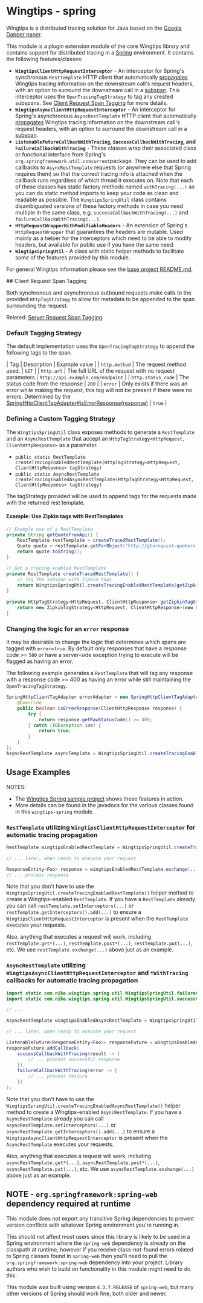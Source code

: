 # Wingtips - spring

Wingtips is a distributed tracing solution for Java based on the 
[Google Dapper paper](http://static.googleusercontent.com/media/research.google.com/en/us/pubs/archive/36356.pdf). 

This module is a plugin extension module of the core Wingtips library and contains support for distributed tracing in a 
[Spring](https://spring.io/) environment. It contains the following features/classes:

* **`WingtipsClientHttpRequestInterceptor`** - An interceptor for Spring's synchronous `RestTemplate` HTTP client that
automatically [propagates](../README.md#propagating_traces) Wingtips tracing information on the downstream call's 
request headers, with an option to surround the downstream call in a [subspan](../README.md#sub_spans). This interceptor
uses the `OpenTracingTagStrategy` to tag any created subspans. See [Client Request Span Tagging](#client_request_span_tagging) for more details. 
* **`WingtipsAsyncClientHttpRequestInterceptor`** - An interceptor for Spring's asynchronous `AsyncRestTemplate` HTTP 
client that automatically [propagates](../README.md#propagating_traces) Wingtips tracing information on the 
downstream call's request headers, with an option to surround the downstream call in a 
[subspan](../README.md#sub_spans). 
* **`ListenableFutureCallbackWithTracing`, `SuccessCallbackWithTracing`, and `FailureCallbackWithTracing`** - These
classes wrap their associated class or functional interface from Spring's `org.springframework.util.concurrent`package.
They can be used to add callbacks to `AsyncRestTemplate` requests (or anywhere else that Spring requires them) so that 
the correct tracing info is attached when the callback runs regardless of which thread it executes on. Note that each 
of these classes has static factory methods named `withTracing(...)` so you can do static method imports to keep your 
code as clean and readable as possible. The `WingtipsSpringUtil` class contains disambiguated versions of these factory 
methods in case you need multiple in the same class, e.g. `successCallbackWithTracing(...)` and 
`failureCallbackWithTracing(...)`.
* **`HttpRequestWrapperWithModifiableHeaders`** - An extension of Spring's `HttpRequestWrapper` that guarantees the
headers are mutable. Used mainly as a helper for the interceptors which need to be able to modify headers, but 
available for public use if you have the same need.
* **`WingtipsSpringUtil`** - A class with static helper methods to facilitate some of the features provided by this 
module. 

For general Wingtips information please see the [base project README.md](../README.md).

<a name="client_request_span_tagging"/>
## Client Request Span Tagging

Both synchronous and asynchronous outbound requests make calls to the provided `HttpTagStrategy` to allow for metadata
to be appended to the span surrounding the request. 

Related: [Server Request Span Tagging](../wingtips-servlet-api/README.md#server_request_span_tagging)

### Default Tagging Strategy

The default implementation uses the `OpenTracingTagStrategy` to append the following tags to the span.

|  Tag  | Description | Example value |
| `http.method` | The request method used. | `GET` |
| `http.url` | The full URL of the request with no request parameters | `http://api.example.com/endpoint` |
| `http.status_code` | The status code from the response | `200` |
| `error` | Only exists if there was an error while making the request, this tag will not be present if there were no errors. Determined by the [SpringHttpClientTagAdapter#isErrorResponse(response)](src/main/java/com/nike/wingtips/spring/interceptor/tag/SpringHttpClientTagAdapter.java) | `true` |

### Defining a Custom Tagging Strategy

The `WingtipsSpringUtil` class exposes methods to generate a `RestTemplate` and an `AsyncRestTemplate` that accept an
`HttpTagStrategy<HttpRequest, ClientHttpResponse>` as a parameter. 
- `public static RestTemplate createTracingEnabledRestTemplate(HttpTagStrategy<HttpRequest, ClientHttpResponse> tagStrategy)`
- `public static AsyncRestTemplate createTracingEnabledAsyncRestTemplate(HttpTagStrategy<HttpRequest, ClientHttpResponse> tagStrategy)`

The tagStrategy provided will be used to append tags for the requests made with the returned rest template. 

#### Example: Use Zipkin tags with RestTemplates

```java
// Example use of a RestTemplate
private String getQuoteFromApi() {
	RestTemplate restTemplate = createTracedRestTemplate();
	Quote quote = restTemplate.getForObject("http://gturnquist-quoters.cfapps.io/api/random", Quote.class);
	return quote.toString();
}

// Get a tracing-enabled RestTemplate
private RestTemplate createTracedRestTemplate() {
    // Tag the subspan with Zipkin tags
	return WingtipsSpringUtil.createTracingEnabledRestTemplate(getZipkinTagStrategy());
}
 
private HttpTagStrategy<HttpRequest, ClientHttpResponse> getZipkinTagStrategy() {
	return new ZipkinTagStrategy<HttpRequest, ClientHttpResponse>(new SpringHttpClientTagAdapter());
}
```

### Changing the logic for an `error` response

It may be desirable to change the logic that determines which spans are tagged with `error`=`true`. By default only responses that 
have a response code >= `500` or have a server-side  exception trying to execute will be flagged as having an error.

The following example generates a `RestTemplate` that will tag any response with a response code >= 400 as having an error while still
maintaining the `OpenTracingTagStrategy`.

```java 
SpringHttpClientTagAdapter errorAdapter = new SpringHttpClientTagAdapter() {
    @Override
    public boolean isErrorResponse(ClientHttpResponse response) {
        try {
            return response.getRawStatusCode() >= 400;
        } catch (IOException ioe) {
            return true;
        }
    }
};
AsyncRestTemplate asyncTemplate = WingtipsSpringUtil.createTracingEnabledAsyncRestTemplate(new OpenTracingTagStrategy<HttpRequest, ClientHttpResponse>(errorAdapter));
```

## Usage Examples

NOTES: 

* The [Wingtips Spring sample project](../samples/sample-spring-web-mvc) shows these features in action.
* More details can be found in the javadocs for the various classes found in this `wingtips-spring` module.

### `RestTemplate` utilizing `WingtipsClientHttpRequestInterceptor` for automatic tracing propagation
 
``` java
RestTemplate wingtipsEnabledRestTemplate = WingtipsSpringUtil.createTracingEnabledRestTemplate();

// ... later, when ready to execute your request

ResponseEntity<Foo> response = wingtipsEnabledRestTemplate.exchange(...);
// ... process response
``` 

Note that you don't have to use the `WingtipsSpringUtil.createTracingEnabledRestTemplate()` helper method to create a 
Wingtips-enabled `RestTemplate`. If you have a `RestTemplate` already you can call `restTemplate.setInterceptors(...)` 
or `restTemplate.getInterceptors().add(...)` to ensure a `WingtipsClientHttpRequestInterceptor` is present when the
`RestTemplate` executes your requests.  

Also, anything that executes a request will work, including `restTemplate.get*(...)`, `restTemplate.post*(...)`, 
`restTemplate.put(...)`, etc. We use `restTemplate.exchange(...)` above just as an example.

### `AsyncRestTemplate` utilizing `WingtipsAsyncClientHttpRequestInterceptor` and `*WithTracing` callbacks for automatic tracing propagation

``` java
import static com.nike.wingtips.spring.util.WingtipsSpringUtil.failureCallbackWithTracing;
import static com.nike.wingtips.spring.util.WingtipsSpringUtil.successCallbackWithTracing;

// ...

AsyncRestTemplate wingtipsEnabledAsyncRestTemplate = WingtipsSpringUtil.createTracingEnabledAsyncRestTemplate();

// ... later, when ready to execute your request

ListenableFuture<ResponseEntity<Foo>> responseFuture = wingtipsEnabledAsyncRestTemplate.exchange(...);
responseFuture.addCallback(
    successCallbackWithTracing(result -> {
        // ... process successful response
    }),
    failureCallbackWithTracing(error -> {
        // ... process failure
    })
);
```

Note that you don't have to use the `WingtipsSpringUtil.createTracingEnabledAsyncRestTemplate()` helper method to 
create a Wingtips-enabled `AsyncRestTemplate`. If you have a `AsyncRestTemplate` already you can call 
`asyncRestTemplate.setInterceptors(...)` or `asyncRestTemplate.getInterceptors().add(...)` to ensure a 
`WingtipsAsyncClientHttpRequestInterceptor` is present when the `AsyncRestTemplate` executes your requests.  

Also, anything that executes a request will work, including `asyncRestTemplate.get*(...)`, `asyncRestTemplate.post*(...)`, 
`asyncRestTemplate.put(...)`, etc. We use `asyncRestTemplate.exchange(...)` above just as an example.

## NOTE - `org.springframework:spring-web` dependency required at runtime

This module does not export any transitive Spring dependencies to prevent version conflicts with whatever Spring 
environment you're running in. 

This should not affect most users since this library is likely to be used in a Spring environment where the `spring-web`
dependency is already on the classpath at runtime, however if you receive class-not-found errors related to Spring 
classes found in `spring-web` then you'll need to pull the `org.springframework:spring-web` dependency into your 
project. Library authors who wish to build on functionality in this module might need to do this.

This module was built using version `4.3.7.RELEASE` of `spring-web`, but many other versions of Spring should work fine,
both older and newer. 